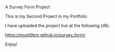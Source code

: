 A Survey Form Project

This is my Second Project in my Portfolio

I have uploaded the project live at the following URL:

https://musti9sm.github.io/survey_form/ 

Enjoy!

